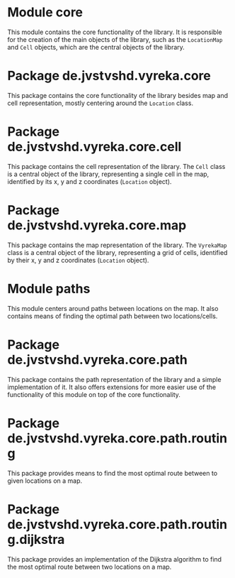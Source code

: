 # Module core
This module contains the core functionality of the library. It is responsible for the creation of the main objects of the library,
such as the `LocationMap` and `Cell` objects, which are the central objects of the library.

# Package de.jvstvshd.vyreka.core
This package contains the core functionality of the library besides map and cell representation, mostly centering around
the `Location` class.

# Package de.jvstvshd.vyreka.core.cell
This package contains the cell representation of the library. The `Cell` class is a central object of the library, representing
a single cell in the map, identified by its x, y and z coordinates (`Location` object).

# Package de.jvstvshd.vyreka.core.map
This package contains the map representation of the library. The `VyrekaMap` class is a central object of the library, representing
a grid of cells, identified by their x, y and z coordinates (`Location` object).

# Module paths
This module centers around paths between locations on the map. It also contains means of finding the optimal path between two locations/cells.

# Package de.jvstvshd.vyreka.core.path
This package contains the path representation of the library and a simple implementation of it. It also offers extensions
for more easier use of the functionality of this module on top of the core functionality.

# Package de.jvstvshd.vyreka.core.path.routing
This package provides means to find the most optimal route between to given locations on a map.

# Package de.jvstvshd.vyreka.core.path.routing.dijkstra
This package provides an implementation of the Dijkstra algorithm to find the most optimal route between two locations on a map.